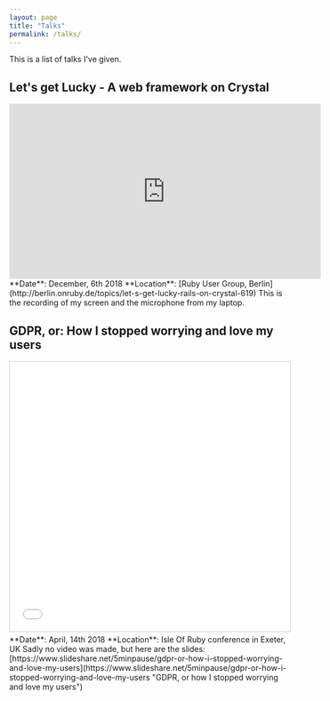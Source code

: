 ```yaml
---
layout: page
title: "Talks"
permalink: /talks/
---
```


This is a list of talks I've given.

## Let's get Lucky - A web framework on Crystal

<iframe width="560" height="315" src="https://www.youtube-nocookie.com/embed/URYdfGOutV4" frameborder="0" allow="accelerometer; autoplay; encrypted-media; gyroscope; picture-in-picture" allowfullscreen></iframe>
**Date**: December, 6th 2018  
**Location**: [Ruby User Group, Berlin](http://berlin.onruby.de/topics/let-s-get-lucky-rails-on-crystal-619)  
This is the recording of my screen and the microphone from my laptop.


## GDPR, or: How I stopped worrying and love my users

<iframe src="//www.slideshare.net/slideshow/embed_code/key/9Zk7BVpFvbtS5H" width="595" height="485" frameborder="0" marginwidth="0" marginheight="0" scrolling="no" style="border:1px solid #CCC; border-width:1px; margin-bottom:5px; max-width: 100%;" allowfullscreen> </iframe>
**Date**: April, 14th 2018  
**Location**: Isle Of Ruby conference in Exeter, UK  
Sadly no video was made, but here are the slides:
[https://www.slideshare.net/5minpause/gdpr-or-how-i-stopped-worrying-and-love-my-users](https://www.slideshare.net/5minpause/gdpr-or-how-i-stopped-worrying-and-love-my-users "GDPR, or how I stopped worrying and love my users")
